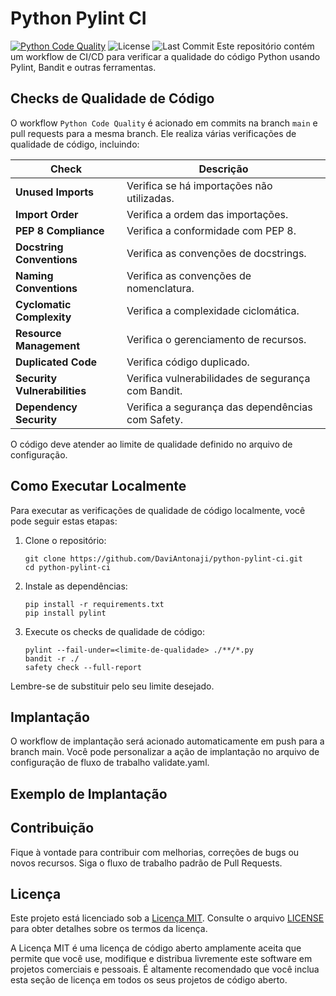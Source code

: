 # Python Pylint CI

[![Python Code Quality](https://github.com/DaviAntonaji/python-pylint-ci/actions/workflows/check_code_quality_workflow.yaml/badge.svg)](https://github.com/DaviAntonaji/python-pylint-ci/actions/workflows/check_code_quality_workflow.yaml)
![License](https://img.shields.io/github/license/DaviAntonaji/python-pylint-ci?style=flat-square)
![Last Commit](https://img.shields.io/github/last-commit/DaviAntonaji/python-pylint-ci?style=flat-square)
Este repositório contém um workflow de CI/CD para verificar a qualidade do código Python usando Pylint, Bandit e outras ferramentas.

## Checks de Qualidade de Código

O workflow `Python Code Quality` é acionado em commits na branch `main` e pull requests para a mesma branch. Ele realiza várias verificações de qualidade de código, incluindo:

| Check                                        | Descrição                                     |
| -------------------------------------------- | -------------------------------------------- |
| **Unused Imports**                           | Verifica se há importações não utilizadas.    |
| **Import Order**                             | Verifica a ordem das importações.             |
| **PEP 8 Compliance**                         | Verifica a conformidade com PEP 8.            |
| **Docstring Conventions**                    | Verifica as convenções de docstrings.         |
| **Naming Conventions**                       | Verifica as convenções de nomenclatura.       |
| **Cyclomatic Complexity**                    | Verifica a complexidade ciclomática.          |
| **Resource Management**                     | Verifica o gerenciamento de recursos.         |
| **Duplicated Code**                         | Verifica código duplicado.                    |
| **Security Vulnerabilities**                 | Verifica vulnerabilidades de segurança com Bandit. |
| **Dependency Security**                     | Verifica a segurança das dependências com Safety. |

O código deve atender ao limite de qualidade definido no arquivo de configuração.

## Como Executar Localmente

Para executar as verificações de qualidade de código localmente, você pode seguir estas etapas:

1. Clone o repositório:

   ```shell
   git clone https://github.com/DaviAntonaji/python-pylint-ci.git
   cd python-pylint-ci
    ```

2. Instale as dependências:
    ```
    pip install -r requirements.txt
    pip install pylint
    ```

3. Execute os checks de qualidade de código:
    ```
    pylint --fail-under=<limite-de-qualidade> ./**/*.py
    bandit -r ./
    safety check --full-report

    ```
Lembre-se de substituir <limite-de-qualidade> pelo seu limite desejado.

## Implantação
O workflow de implantação será acionado automaticamente em push para a branch main. Você pode personalizar a ação de implantação no arquivo de configuração de fluxo de trabalho validate.yaml.

## Exemplo de Implantação

## Contribuição
Fique à vontade para contribuir com melhorias, correções de bugs ou novos recursos. Siga o fluxo de trabalho padrão de Pull Requests.

## Licença
Este projeto está licenciado sob a [Licença MIT](LICENSE). Consulte o arquivo [LICENSE](LICENSE) para obter detalhes sobre os termos da licença.

A Licença MIT é uma licença de código aberto amplamente aceita que permite que você use, modifique e distribua livremente este software em projetos comerciais e pessoais. É altamente recomendado que você inclua esta seção de licença em todos os seus projetos de código aberto.
